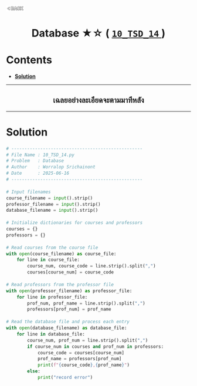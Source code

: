 <p align="left">
  <a href="../README.md">
    <img src="../../Z99-OTHERS/00-common/00-back.png" style="width:10%">
  </a>
</p>

<div align="center">
  <h1>
    Database ★☆ (
      <a href="https://drive.google.com/file/d/1sVM1L8WTU6poZMnUgH2q4Ru3ynjeVz0j/view?usp=drive_link">
        <code>10_TSD_14</code>
      </a>
    )
  </h1>
</div>

# Contents

-   [**Solution**](#solution)

---

<div align="center">
  <h2>เฉลยอย่างละเอียดจะตามมาทีหลัง</h2>
</div>

---

# Solution

```python
# --------------------------------------------------
# File Name : 10_TSD_14.py
# Problem   : Database
# Author    : Worralop Srichainont
# Date      : 2025-06-16
# --------------------------------------------------

# Input filenames
course_filename = input().strip()
professor_filename = input().strip()
database_filename = input().strip()

# Initialize dictionaries for courses and professors
courses = {}
professors = {}

# Read courses from the course file
with open(course_filename) as course_file:
    for line in course_file:
        course_num, course_code = line.strip().split(",")
        courses[course_num] = course_code

# Read professors from the professor file
with open(professor_filename) as professor_file:
    for line in professor_file:
        prof_num, prof_name = line.strip().split(",")
        professors[prof_num] = prof_name

# Read the database file and process each entry
with open(database_filename) as database_file:
    for line in database_file:
        course_num, prof_num = line.strip().split(",")
        if course_num in courses and prof_num in professors:
            course_code = courses[course_num]
            prof_name = professors[prof_num]
            print(f"{course_code},{prof_name}")
        else:
            print("record error")
```

